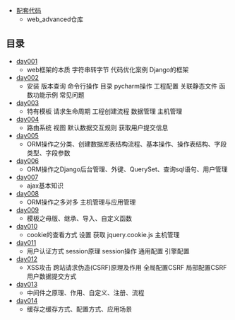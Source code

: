 - [配套代码](https://github.com/liuxingrichu/web_advanced)
	- web_advanced仓库

## 目录 ##
- [day001](https://github.com/liuxingrichu/python_lesson_notes/blob/master/Django/day001.md) 
	- web框架的本质 字符串转字节 代码优化案例 Django的框架
- [day002](https://github.com/liuxingrichu/python_lesson_notes/blob/master/Django/day002.md) 
	- 安装 版本查询 命令行操作 目录 pycharm操作 工程配置 关联静态文件 函数功能示例 常见问题
- [day003](https://github.com/liuxingrichu/python_lesson_notes/blob/master/Django/day003.md) 
	- 特有模板 请求生命周期 工程创建流程 数据管理 主机管理
- [day004](https://github.com/liuxingrichu/python_lesson_notes/blob/master/Django/day004.md) 
	- 路由系统 视图 默认数据交互规则 获取用户提交信息
- [day005](https://github.com/liuxingrichu/python_lesson_notes/blob/master/Django/day005.md) 
	- ORM操作之分类、创建数据库表结构流程、基本操作、操作表结构、字段类型、字段参数
- [day006](https://github.com/liuxingrichu/python_lesson_notes/blob/master/Django/day006.md) 
	- ORM操作之Django后台管理、外键、QuerySet、查询sql语句、用户管理
- [day007](https://github.com/liuxingrichu/python_lesson_notes/blob/master/Django/day007.md) 
	- ajax基本知识
- [day008](https://github.com/liuxingrichu/python_lesson_notes/blob/master/Django/day008.md) 
	- ORM操作之多对多 主机管理与应用管理
- [day009](https://github.com/liuxingrichu/python_lesson_notes/blob/master/Django/day009.md)
	-  模板之母版、继承、导入、自定义函数
- [day010](https://github.com/liuxingrichu/python_lesson_notes/blob/master/Django/day010.md)
	- cookie的查看方式 设置 获取 jquery.cookie.js 主机管理
- [day011](https://github.com/liuxingrichu/python_lesson_notes/blob/master/Django/day011.md)
	- 用户认证方式 session原理 session操作 通用配置 引擎配置
- [day012](https://github.com/liuxingrichu/python_lesson_notes/blob/master/Django/day012.md)
	- XSS攻击 跨站请求伪造(CSRF)原理及作用 全局配置CSRF 局部配置CSRF用户数据提交方式
- [day013](https://github.com/liuxingrichu/python_lesson_notes/blob/master/Django/day013.md)
	- 中间件之原理、作用、自定义、注册、流程
- [day014](https://github.com/liuxingrichu/python_lesson_notes/blob/master/Django/day014.md)
	- 缓存之缓存方式、配置方式、应用场景